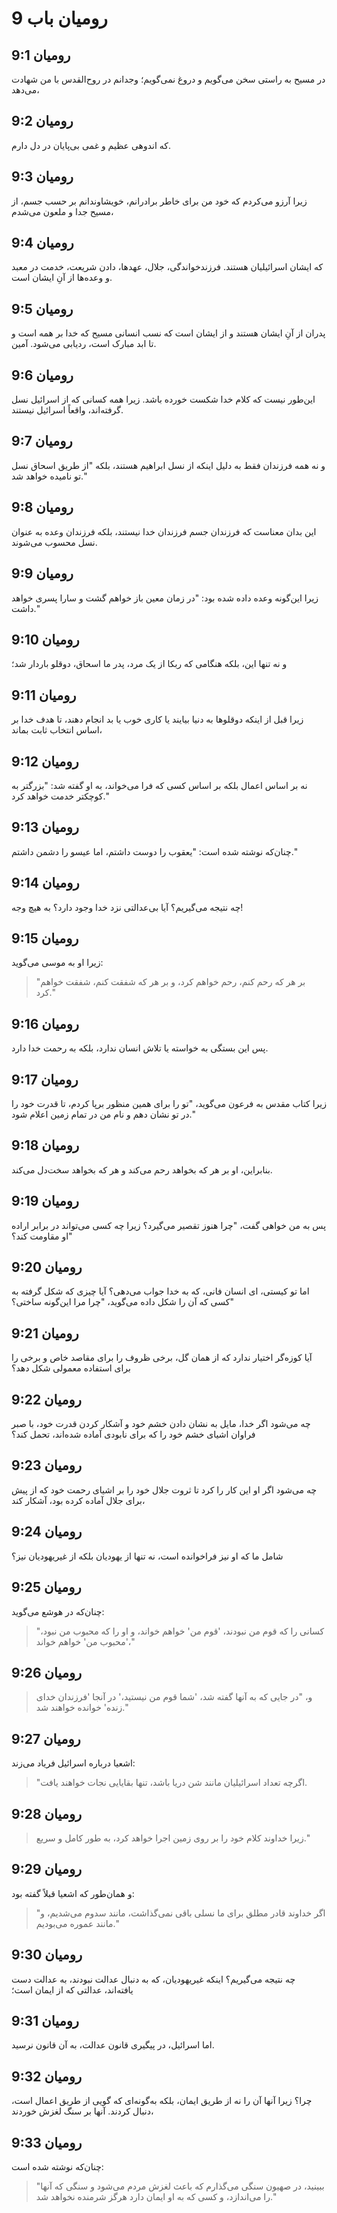 # رومیان باب 9

## رومیان 9:1

در مسیح به راستی سخن می‌گویم و دروغ نمی‌گویم؛ وجدانم در روح‌القدس با من شهادت می‌دهد،

## رومیان 9:2

که اندوهی عظیم و غمی بی‌پایان در دل دارم.

## رومیان 9:3

زیرا آرزو می‌کردم که خود من برای خاطر برادرانم، خویشاوندانم بر حسب جسم، از مسیح جدا و ملعون می‌شدم،

## رومیان 9:4

که ایشان اسرائیلیان هستند. فرزندخواندگی، جلال، عهدها، دادن شریعت، خدمت در معبد و وعده‌ها از آنِ ایشان است.

## رومیان 9:5

پدران از آنِ ایشان هستند و از ایشان است که نسب انسانی مسیح که خدا بر همه است و تا ابد مبارک است، ردیابی می‌شود. آمین.

## رومیان 9:6

این‌طور نیست که کلام خدا شکست خورده باشد. زیرا همه کسانی که از اسرائیل نسل گرفته‌اند، واقعاً اسرائیل نیستند.

## رومیان 9:7

و نه همه فرزندان فقط به دلیل اینکه از نسل ابراهیم هستند، بلکه "از طریق اسحاق نسل تو نامیده خواهد شد."

## رومیان 9:8

این بدان معناست که فرزندان جسم فرزندان خدا نیستند، بلکه فرزندان وعده به عنوان نسل محسوب می‌شوند.

## رومیان 9:9

زیرا این‌گونه وعده داده شده بود: "در زمان معین باز خواهم گشت و سارا پسری خواهد داشت."

## رومیان 9:10

و نه تنها این، بلکه هنگامی که ربکا از یک مرد، پدر ما اسحاق، دوقلو باردار شد؛

## رومیان 9:11

زیرا قبل از اینکه دوقلوها به دنیا بیایند یا کاری خوب یا بد انجام دهند، تا هدف خدا بر اساس انتخاب ثابت بماند،

## رومیان 9:12

نه بر اساس اعمال بلکه بر اساس کسی که فرا می‌خواند، به او گفته شد: "بزرگتر به کوچکتر خدمت خواهد کرد."

## رومیان 9:13

چنان‌که نوشته شده است: "یعقوب را دوست داشتم، اما عیسو را دشمن داشتم."

## رومیان 9:14

چه نتیجه می‌گیریم؟ آیا بی‌عدالتی نزد خدا وجود دارد؟ به هیچ وجه!

## رومیان 9:15

زیرا او به موسی می‌گوید:

> "بر هر که رحم کنم، رحم خواهم کرد،
> و بر هر که شفقت کنم، شفقت خواهم کرد."

## رومیان 9:16

پس این بستگی به خواسته یا تلاش انسان ندارد، بلکه به رحمت خدا دارد.

## رومیان 9:17

زیرا کتاب مقدس به فرعون می‌گوید، "تو را برای همین منظور برپا کردم، تا قدرت خود را در تو نشان دهم و نام من در تمام زمین اعلام شود."

## رومیان 9:18

بنابراین، او بر هر که بخواهد رحم می‌کند و هر که بخواهد سخت‌دل می‌کند.

## رومیان 9:19

پس به من خواهی گفت، "چرا هنوز تقصیر می‌گیرد؟ زیرا چه کسی می‌تواند در برابر اراده او مقاومت کند؟"

## رومیان 9:20

اما تو کیستی، ای انسان فانی، که به خدا جواب می‌دهی؟ آیا چیزی که شکل گرفته به کسی که آن را شکل داده می‌گوید، "چرا مرا این‌گونه ساختی؟"

## رومیان 9:21

آیا کوزه‌گر اختیار ندارد که از همان گل، برخی ظروف را برای مقاصد خاص و برخی را برای استفاده معمولی شکل دهد؟

## رومیان 9:22

چه می‌شود اگر خدا، مایل به نشان دادن خشم خود و آشکار کردن قدرت خود، با صبر فراوان اشیای خشم خود را که برای نابودی آماده شده‌اند، تحمل کند؟

## رومیان 9:23

چه می‌شود اگر او این کار را کرد تا ثروت جلال خود را بر اشیای رحمت خود که از پیش برای جلال آماده کرده بود، آشکار کند،

## رومیان 9:24

شامل ما که او نیز فراخوانده است، نه تنها از یهودیان بلکه از غیریهودیان نیز؟

## رومیان 9:25

چنان‌که در هوشع می‌گوید:

> "کسانی را که قوم من نبودند، 'قوم من' خواهم خواند،
> و او را که محبوب من نبود، 'محبوب من' خواهم خواند،"

## رومیان 9:26

> و، "در جایی که به آنها گفته شد،
> 'شما قوم من نیستید،'
> در آنجا 'فرزندان خدای زنده' خوانده خواهند شد."

## رومیان 9:27

اشعیا درباره اسرائیل فریاد می‌زند:

> "اگرچه تعداد اسرائیلیان مانند شن دریا باشد،
> تنها بقایایی نجات خواهند یافت.

## رومیان 9:28

> زیرا خداوند کلام خود را بر روی زمین اجرا خواهد کرد،
> به طور کامل و سریع."

## رومیان 9:29

و همان‌طور که اشعیا قبلاً گفته بود:

> "اگر خداوند قادر مطلق
> برای ما نسلی باقی نمی‌گذاشت،
> مانند سدوم می‌شدیم،
> و مانند عموره می‌بودیم."

## رومیان 9:30

چه نتیجه می‌گیریم؟ اینکه غیریهودیان، که به دنبال عدالت نبودند، به عدالت دست یافته‌اند، عدالتی که از ایمان است؛

## رومیان 9:31

اما اسرائیل، در پیگیری قانون عدالت، به آن قانون نرسید.

## رومیان 9:32

چرا؟ زیرا آنها آن را نه از طریق ایمان، بلکه به‌گونه‌ای که گویی از طریق اعمال است، دنبال کردند. آنها بر سنگ لغزش خوردند،

## رومیان 9:33

چنان‌که نوشته شده است:

> "ببینید، در صهیون سنگی می‌گذارم که باعث لغزش مردم می‌شود
> و سنگی که آنها را می‌اندازد،
> و کسی که به او ایمان دارد هرگز شرمنده نخواهد شد."
